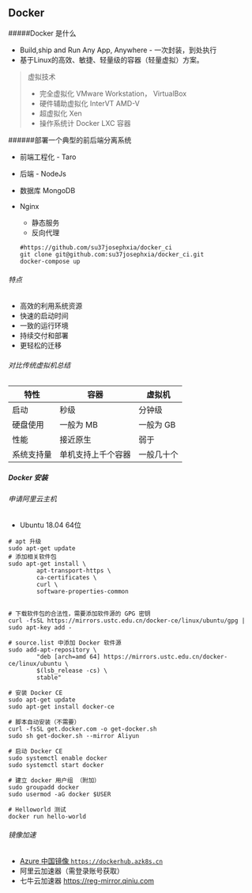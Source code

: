 ## Docker

#####Docker 是什么

+ Build,ship and Run Any App, Anywhere - 一次封装，到处执行
+ 基于Linux的高效、敏捷、轻量级的容器（轻量虚拟）方案。

> 虚拟技术
>
> + 完全虚拟化 VMware Workstation， VirtualBox
> + 硬件辅助虚拟化 InterVT AMD-V
> + 超虚拟化 Xen
> + 操作系统计 Docker LXC 容器



######部署一个典型的前后端分离系统

+ 前端工程化  - Taro

+ 后端 - NodeJs

+ 数据库 MongoDB

+ Nginx

  + 静态服务
  + 反向代理

  ```
  #https://github.com/su37josephxia/docker_ci
  git clone git@github.com:su37josephxia/docker_ci.git
  docker-compose up
  ```



###### 特点

+ 高效的利用系统资源
+ 快速的启动时间
+ 一致的运行环境
+ 持续交付和部署
+ 更轻松的迁移



###### 对比传统虚拟机总结

| 特性       | 容器               | 虚拟机     |
| ---------- | ------------------ | ---------- |
| 启动       | 秒级               | 分钟级     |
| 硬盘使用   | 一般为 MB          | 一般为 GB  |
| 性能       | 接近原生           | 弱于       |
| 系统支持量 | 单机支持上千个容器 | 一般几十个 |

##### Docker 安装

###### 申请阿里云主机

+ Ubuntu 18.04 64位



```
# apt 升级
sudo apt-get update
# 添加相关软件包
sudo apt-get install \
		apt-transport-https \
		ca-certificates \
		curl \
		software-properties-common
		
		
# 下载软件包的合法性，需要添加软件源的 GPG 密钥
curl -fsSL https://mirrors.ustc.edu.cn/docker-ce/linux/ubuntu/gpg | sudo apt-key add -

# source.list 中添加 Docker 软件源
sudo add-apt-repository \
		"deb [arch=amd 64] https://mirrors.ustc.edu.cn/docker-ce/linux/ubuntu \
		$(lsb_release -cs) \
		stable"
		
# 安装 Docker CE
sudo apt-get update
sudo apt-get install docker-ce

# 脚本自动安装（不需要）
curl -fsSL get.docker.com -o get-docker.sh
sudo sh get-docker.sh --mirror Aliyun

# 启动 Docker CE
sudo systemctl enable docker
sudo systemctl start docker

# 建立 docker 用户组 （附加）
sudo groupadd docker
sudo usermod -aG docker $USER

# Helloworld 测试
docker run hello-world
```



###### 镜像加速

+ [Azure 中国镜像 `https://dockerhub.azk8s.cn`](https://github.com/Azure/container-service-for-azure-china/blob/master/aks/README.md#22-container-registry-proxy)
+ 阿里云加速器（需登录账号获取）
+ 七牛云加速器 https://reg-mirror.qiniu.com